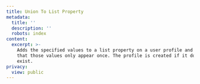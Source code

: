 ```yaml
---
title: Union To List Property
metadata:
  title: ''
  description: ''
  robots: index
content:
  excerpt: >-
    Adds the specified values to a list property on a user profile and ensures
    that those values only appear once. The profile is created if it does not
    exist.
privacy:
  view: public
---
```


